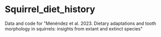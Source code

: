 # Squirrel_diet_history
Data and code for "Menéndez et al. 2023. Dietary adaptations and tooth morphology in squirrels: insights from extant and extinct species"
